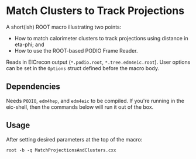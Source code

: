 # Match Clusters to Track Projections

A short(ish) ROOT macro illustrating two points:

  - How to match calorimeter clusters to track projections using
    distance in eta-phi; and
  - How to use the ROOT-based PODIO Frame Reader.

Reads in EICrecon output (`*.podio.root`, `*.tree.edm4eic.root`). User options can
be set in the `Options` struct defined before the macro body.


## Dependencies

Needs `PODIO`, `edm4hep`, and `edm4eic` to be compiled. If you're running
in the eic-shell, then the commands below will run it out of the box.


## Usage

After setting desired parameters at the top of the macro:

```
root -b -q MatchProjectionsAndClusters.cxx
```
